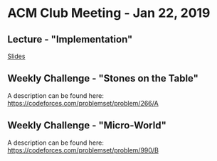 ACM Club Meeting - Jan 22, 2019
===

Lecture - "Implementation"
---

[Slides](Implementation.pdf)


Weekly Challenge - "Stones on the Table"
---

A description can be found here: https://codeforces.com/problemset/problem/266/A


Weekly Challenge - "Micro-World"
---

A description can be found here: https://codeforces.com/problemset/problem/990/B

